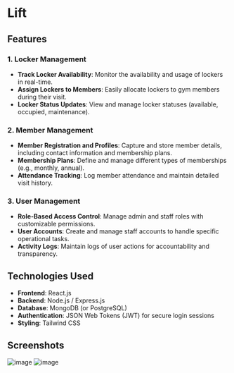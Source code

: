 # Lift

## Features

### 1. Locker Management
- **Track Locker Availability**: Monitor the availability and usage of lockers in real-time.  
- **Assign Lockers to Members**: Easily allocate lockers to gym members during their visit.  
- **Locker Status Updates**: View and manage locker statuses (available, occupied, maintenance).  

### 2. Member Management
- **Member Registration and Profiles**: Capture and store member details, including contact information and membership plans.  
- **Membership Plans**: Define and manage different types of memberships (e.g., monthly, annual).  
- **Attendance Tracking**: Log member attendance and maintain detailed visit history.  

### 3. User Management
- **Role-Based Access Control**: Manage admin and staff roles with customizable permissions.  
- **User Accounts**: Create and manage staff accounts to handle specific operational tasks.  
- **Activity Logs**: Maintain logs of user actions for accountability and transparency.  

## Technologies Used
- **Frontend**: React.js  
- **Backend**: Node.js / Express.js  
- **Database**: MongoDB (or PostgreSQL)  
- **Authentication**: JSON Web Tokens (JWT) for secure login sessions  
- **Styling**: Tailwind CSS  

## Screenshots

![image](https://github.com/user-attachments/assets/ee5af0aa-7e22-433c-bbd6-2b9c09b88af0)
![image](https://github.com/user-attachments/assets/9658a646-8036-494f-90b3-9018324aa105)

